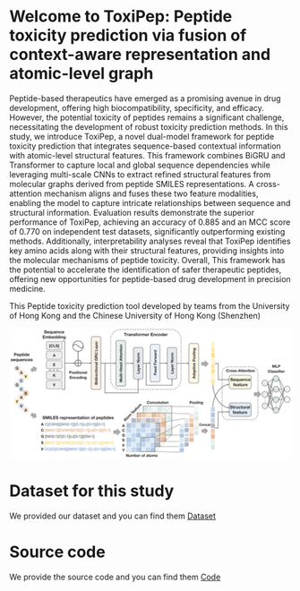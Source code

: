 # Welcome to ToxiPep: Peptide toxicity prediction via fusion of context-aware representation and atomic-level graph
Peptide-based therapeutics have emerged as a promising avenue in drug development, offering high biocompatibility, specificity, and efficacy. However, the potential toxicity of peptides remains a significant challenge, necessitating the development of robust toxicity prediction methods. In this study, we introduce ToxiPep, a novel dual-model framework for peptide toxicity prediction that integrates sequence-based contextual information with atomic-level structural features. This framework combines BiGRU and Transformer to capture local and global sequence dependencies while leveraging multi-scale CNNs to extract refined structural features from molecular graphs derived from peptide SMILES representations. A cross-attention mechanism aligns and fuses these two feature modalities, enabling the model to capture intricate relationships between sequence and structural information. Evaluation results demonstrate the superior performance of ToxiPep, achieving an accuracy of 0.885 and an MCC score of 0.770 on independent test datasets, significantly outperforming existing methods. Additionally, interpretability analyses reveal that ToxiPep identifies key amino acids along with their structural features, providing insights into the molecular mechanisms of peptide toxicity. Overall, This framework has the potential to accelerate the identification of safer therapeutic peptides, offering new opportunities for peptide-based drug development in precision medicine.

This Peptide toxicity prediction tool developed by teams from the University of Hong Kong and the Chinese University of Hong Kong (Shenzhen)

![The workflow of this study](https://github.com/GGCL7/ToxiPep/blob/main/workflow.png)


# Dataset for this study
We provided our dataset and you can find them [Dataset](https://github.com/GGCL7/ToxiPep/tree/main/Dataset)
# Source code
We provide the source code and you can find them [Code](https://github.com/GGCL7/ToxiPep/tree/main/Code)
